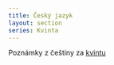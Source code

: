 ```yaml
---
title: Český jazyk
layout: section
series: Kvinta
---
```


Poznámky z češtiny za [kvintu](/notes/kvinta)